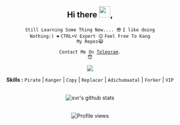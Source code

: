 <div align="center">
<h2>Hi there <img src="https://github.com/svr666/svr666/blob/master/gifs/Hi.gif" width="30px">,</h2>

<div align="center" width="50">

<code>Still Learning Some Thing New.... 😎</code>
<code>I like doing Nothing:) ❤</code>
<code>CTRL+V Expert 😉</code>
<code>Feel Free To Kang My Repos😹</code>

<code>Contact Me On <a href="https://t.me/RiDerOO7">Telegram</a>. 😇</code>

![](https://media.giphy.com/media/836HiJc7pgzy8iNXCn/giphy.gif)

<b>Skills :</b> <code>Pirate</code> | <code>Kanger</code> | <code>Copy</code> | <code>Replacer</code> | <code>Adichumaatal</code> | <code>Forker</code> | <code>VIP</code>

<br><img src="https://github-readme-stats.vercel.app/api?username=Hashimkp&hide=prs,issues&show_icons=true&title_color=56ec99&text_color=ececec&icon_color=00ffba&bg_color=2c2a2a" alt="svr's github stats">

<br><img src="https://gpvc.arturio.dev/Hashimkp" alt="Profile views">

</div>
